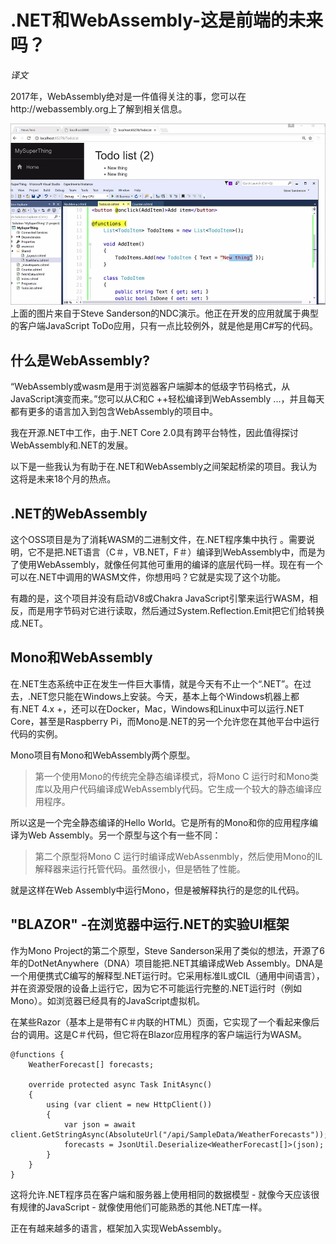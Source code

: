 # .NET和WebAssembly-这是前端的未来吗？
*译文*

2017年，WebAssembly绝对是一件值得关注的事，您可以在http://webassembly.org上了解到相关信息。

![](图片/webassembly.png)
上面的图片来自于Steve Sanderson的NDC演示。他正在开发的应用就属于典型的客户端JavaScript ToDo应用，只有一点比较例外，就是他是用C#写的代码。

## 什么是WebAssembly?

“WebAssembly或wasm是用于浏览器客户端脚本的低级字节码格式，从JavaScript演变而来。”您可以从C和C ++轻松编译到WebAssembly ...，并且每天都有更多的语言加入到包含WebAssembly的项目中。

我在开源.NET中工作，由于.NET Core 2.0具有跨平台特性，因此值得探讨WebAssembly和.NET的发展。

以下是一些我认为有助于在.NET和WebAssembly之间架起桥梁的项目。我认为这将是未来18个月的热点。

## .NET的WebAssembly

这个OSS项目是为了消耗WASM的二进制文件，在.NET程序集中执行 。需要说明，它不是把.NET语言（C＃，VB.NET，F＃）编译到WebAssembly中，而是为了使用WebAssembly，就像任何其他可重用的编译的底层代码一样。现在有一个可以在.NET中调用的WASM文件，你想用吗？它就是实现了这个功能。

有趣的是，这个项目并没有启动V8或Chakra JavaScript引擎来运行WASM，相反，而是用字节码对它进行读取，然后通过System.Reflection.Emit把它们给转换成.NET。

## Mono和WebAssembly

在.NET生态系统中正在发生一件巨大事情，就是今天有不止一个“.NET”。在过去，.NET您只能在Windows上安装。今天，基本上每个Windows机器上都有.NET 4.x +，还可以在Docker，Mac，Windows和Linux中可以运行.NET Core，甚至是Raspberry Pi，而Mono是.NET的另一个允许您在其他平台中运行代码的实例。

Mono项目有Mono和WebAssembly两个原型。

> 第一个使用Mono的传统完全静态编译模式，将Mono C 运行时和Mono类库以及用户代码编译成WebAssembly代码。它生成一个较大的静态编译应用程序。

所以这是一个完全静态编译的Hello World。它是所有的Mono和你的应用程序编译为Web Assembly。另一个原型与这个有一些不同：

> 第二个原型将Mono C 运行时编译成WebAssenmbly，然后使用Mono的IL解释器来运行托管代码。虽然很小，但是牺牲了性能。

就是这样在Web Assembly中运行Mono，但是被解释执行的是您的IL代码。

## "BLAZOR" -在浏览器中运行.NET的实验UI框架

作为Mono Project的第二个原型，Steve Sanderson采用了类似的想法，开源了6年的DotNetAnywhere（DNA）项目能把.NET其编译成Web Assembly。DNA是一个用便携式C编写的解释型.NET运行时。它采用标准IL或CIL（通用中间语言），并在资源受限的设备上运行它，因为它不可能运行完整的.NET运行时（例如Mono）。如浏览器已经具有的JavaScript虚拟机。

在某些Razor（基本上是带有C＃内联的HTML）页面，它实现了一个看起来像后台的调用。这是C＃代码，但它将在Blazor应用程序的客户端运行为WASM。
```CSharp
@functions {
    WeatherForecast[] forecasts;
 
    override protected async Task InitAsync()
    {
        using (var client = new HttpClient())
        {
            var json = await client.GetStringAsync(AbsoluteUrl("/api/SampleData/WeatherForecasts"));
            forecasts = JsonUtil.Deserialize<WeatherForecast[]>(json);
        }
    }
}
```

这将允许.NET程序员在客户端和服务器上使用相同的数据模型 - 就像今天应该很有规律的JavaScript - 就像使用他们可能熟悉的其他.NET库一样。

正在有越来越多的语言，框架加入实现WebAssembly。




